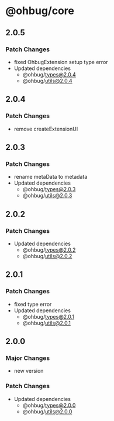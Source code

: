 # @ohbug/core

## 2.0.5

### Patch Changes

- fixed OhbugExtension setup type error
- Updated dependencies
  - @ohbug/types@2.0.4
  - @ohbug/utils@2.0.4

## 2.0.4

### Patch Changes

- remove createExtensionUI

## 2.0.3

### Patch Changes

- rename metaData to metadata
- Updated dependencies
  - @ohbug/types@2.0.3
  - @ohbug/utils@2.0.3

## 2.0.2

### Patch Changes

- Updated dependencies
  - @ohbug/types@2.0.2
  - @ohbug/utils@2.0.2

## 2.0.1

### Patch Changes

- fixed type error
- Updated dependencies
  - @ohbug/types@2.0.1
  - @ohbug/utils@2.0.1

## 2.0.0

### Major Changes

- new version

### Patch Changes

- Updated dependencies
  - @ohbug/types@2.0.0
  - @ohbug/utils@2.0.0
